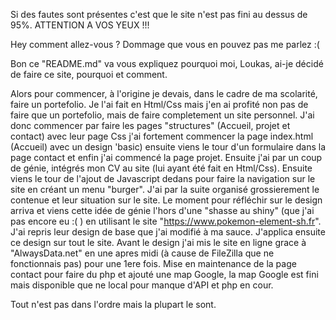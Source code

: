 Si des fautes sont présentes c'est que le site n'est pas fini au dessus de 95%. ATTENTION A VOS YEUX !!!

Hey comment allez-vous ? Dommage que vous en pouvez pas me parlez :(

Bon ce "README.md" va vous expliquez pourquoi moi, Loukas, ai-je décidé de faire ce site, pourquoi et comment.

Alors pour commencer, à l'origine je devais, dans le cadre de ma scolarité, faire un portefolio. Je l'ai fait en Html/Css mais j'en ai profité non pas de faire que un portefolio, mais de faire completement un site personnel.
J'ai donc commencer par faire les pages "structures" (Accueil, projet et contact) avec leur page Css j'ai fortement commencer la page index.html (Accueil) avec un design 'basic) ensuite viens le tour d'un formulaire dans la page contact et enfin j'ai commencé la page projet.
Ensuite j'ai par un coup de génie, intégrés mon CV au site (lui ayant été fait en Html/Css).
Ensuite viens le tour de l'ajout de Javascript dedans pour faire la navigation sur le site en créant un menu "burger".
J'ai par la suite organisé grossierement le contenue et leur situation sur le site.
Le moment pour réfléchir sur le design arriva et viens cette idée de génie l'hors d'une "shasse au shiny" (que j'ai pas encore eu :( ) en utilisant le site "https://www.pokemon-element-sh.fr". J'ai repris leur design de base que j'ai modifié à ma sauce.
J'applica ensuite ce design sur tout le site.
Avant le design j'ai mis le site en ligne grace à "AlwaysData.net" en une apres midi (à cause de FileZilla que ne fonctionnais pas) pour une 1ere fois.
Mise en maintenance de la page contact pour faire du php et ajouté une map Google, la map Google est fini mais disponible que ne local pour manque d'API et php en cour.

Tout n'est pas dans l'ordre mais la plupart le sont.

